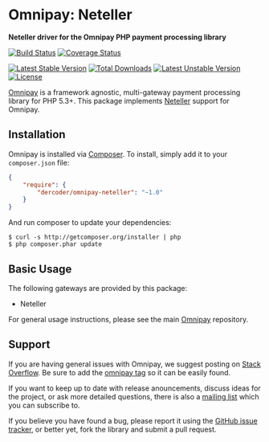 # Omnipay: Neteller

**Neteller driver for the Omnipay PHP payment processing library**

[![Build Status](https://travis-ci.org/dercoder/omnipay-neteller.svg?branch=master)](https://travis-ci.org/dercoder/omnipay-neteller)
[![Coverage Status](https://coveralls.io/repos/dercoder/omnipay-neteller/badge.svg?branch=master&service=github)](https://coveralls.io/github/dercoder/omnipay-neteller?branch=master)

[![Latest Stable Version](https://poser.pugx.org/dercoder/omnipay-neteller/v/stable.png)](https://packagist.org/packages/dercoder/omnipay-neteller)
[![Total Downloads](https://poser.pugx.org/dercoder/omnipay-neteller/downloads.png)](https://packagist.org/packages/dercoder/omnipay-neteller)
[![Latest Unstable Version](https://poser.pugx.org/dercoder/omnipay-neteller/v/unstable.png)](https://packagist.org/packages/dercoder/omnipay-neteller)
[![License](https://poser.pugx.org/dercoder/omnipay-neteller/license.png)](https://packagist.org/packages/dercoder/omnipay-neteller)

[Omnipay](https://github.com/omnipay/omnipay) is a framework agnostic, multi-gateway payment
processing library for PHP 5.3+. This package implements [Neteller](http://www.neteller.com) support for Omnipay.

## Installation

Omnipay is installed via [Composer](http://getcomposer.org/). To install, simply add it
to your `composer.json` file:

```json
{
    "require": {
        "dercoder/omnipay-neteller": "~1.0"
    }
}
```

And run composer to update your dependencies:

    $ curl -s http://getcomposer.org/installer | php
    $ php composer.phar update

## Basic Usage

The following gateways are provided by this package:

* Neteller

For general usage instructions, please see the main [Omnipay](https://github.com/omnipay/omnipay)
repository.

## Support

If you are having general issues with Omnipay, we suggest posting on
[Stack Overflow](http://stackoverflow.com/). Be sure to add the
[omnipay tag](http://stackoverflow.com/questions/tagged/omnipay) so it can be easily found.

If you want to keep up to date with release anouncements, discuss ideas for the project,
or ask more detailed questions, there is also a [mailing list](https://groups.google.com/forum/#!forum/omnipay) which
you can subscribe to.

If you believe you have found a bug, please report it using the [GitHub issue tracker](https://github.com/dercoder/omnipay-neteller/issues),
or better yet, fork the library and submit a pull request.